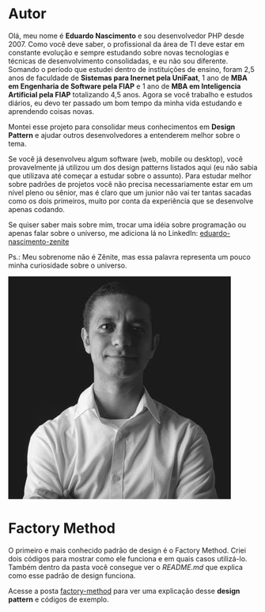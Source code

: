 # Autor
Olá, meu nome é **Eduardo Nascimento** e sou desenvolvedor PHP desde 2007. Como você deve saber, o profissional da área de TI deve estar em constante evolução e sempre estudando sobre novas tecnologias e técnicas de desenvolvimento consolidadas, e eu não sou diferente. Somando o período que estudei dentro de instituições de ensino, foram 2,5 anos de faculdade de **Sistemas para Inernet pela UniFaat**, 1 ano de **MBA em Engenharia de Software pela FIAP** e 1 ano de **MBA em Inteligencia Artificial pela FIAP** totalizando 4,5 anos. Agora se você trabalho e estudos diários, eu devo ter passado um bom tempo da minha vida estudando e aprendendo coisas novas.   

Montei esse projeto para consolidar meus conhecimentos em **Design Pattern** e ajudar outros desenvolvedores a entenderem melhor sobre o tema.

Se você já desenvolveu algum software (web, mobile ou desktop), você provavelmente já utilizou um dos design patterns listados aqui (eu não sabia que utilizava até começar a estudar sobre o assunto). Para estudar melhor sobre padrões de projetos você não precisa necessariamente estar em um nível pleno ou sênior, mas é claro que um junior não vai ter tantas sacadas como os dois primeiros, muito por conta da experiência que se desenvolve apenas codando.

Se quiser saber mais sobre mim, trocar uma idéia sobre programação ou apenas falar sobre o universo, me adiciona lá no LinkedIn:
[eduardo-nascimento-zenite](https://www.linkedin.com/in/eduardo-nascimento-zenite/)

Ps.: Meu sobrenome não é Zênite, mas essa palavra representa um pouco minha curiosidade sobre o universo.

![alt text](eduardo-nascimento.jpg "Eduardo Nascimento")

# Factory Method
O primeiro e mais conhecido padrão de design é o Factory Method. Criei dois códigos para mostrar como ele funciona e em quais casos utilizá-lo. Também dentro da pasta você consegue ver o _README.md_ que explica como esse padrão de design funciona.

Acesse a posta [factory-method](FactoryMethod) para ver uma explicação desse **design pattern** e códigos de exemplo.

